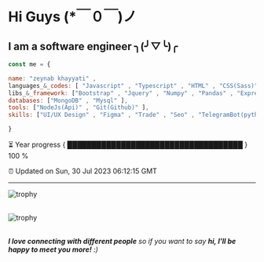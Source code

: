 
# Hi Guys  (*￣０￣)ノ
## I am a software engineer  ╮(╯▽╰)╭ 

  ```javascript
const me = {

  name: "zeynab khayyati" ,
  languages_&_codes: [ "Javascript" , "Typescript" , "HTML" , "CSS(Sass)" , "Python" , "Php" , "Markdown" ],
  libs_&_framework: ["Bootstrap" , "Jquery" , "Numpy" , "Pandas" , "Express" ],
  databases: ["MongoDB" , "Mysql" ],
  tools: ["NodeJs(Api)" , "Git(Github)" ],
  skills: ["UI/UX Design" , "Figma" , "Trade" , "Seo" , "TelegramBot(python/php)" , "responsive designe" ]

  }

```

⏳ Year progress { ████████████████████████████████████ } 100 %

⏰ Updated on Sun, 30 Jul 2023 06:12:15 GMT

---
![trophy](https://github-readme-stats.vercel.app/api/top-langs/?username=zumrudu-anka&hide=c%23,powershell,Mathematica,Ruby,Objective-C,Objective-C%2b%2b,Cuda&title_color=f57498&text_color=ffffff&icon_color=61dafb&bg_color=20232a&langs_count=8&layout=compact&border_color=f57498)<br><br>

![trophy](https://github-profile-trophy.vercel.app/?username=ryo-ma&theme=darkhub&column=8)<br><br>


<em><b>I love connecting with different people</b> so if you want to say <b>hi, I'll be happy to meet you more!</b> :)</em>

